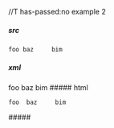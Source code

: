 //T has-passed:no
example 2
##### src
  	foo	baz		bim
##### xml
<?xml version="1.0" encoding="UTF-8"?>
<!DOCTYPE document SYSTEM "CommonMark.dtd">
<document xmlns="http://commonmark.org/xml/1.0">
  <code_block>foo	baz		bim
</code_block>
</document>
##### html
<pre><code>foo	baz		bim
</code></pre>
#####
